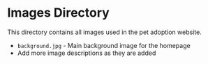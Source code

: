 # Images Directory

This directory contains all images used in the pet adoption website.

- `background.jpg` - Main background image for the homepage
- Add more image descriptions as they are added